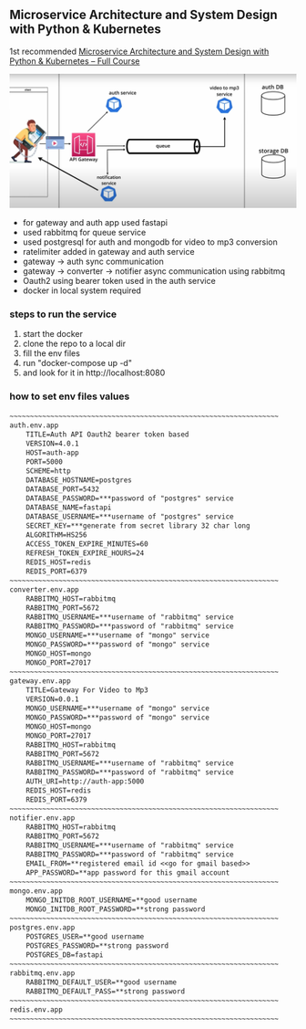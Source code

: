 ## Microservice Architecture and System Design with Python & Kubernetes
1st recommended
[Microservice Architecture and System Design with Python & Kubernetes – Full Course](https://www.youtube.com/watch?v=hmkF77F9TLw&t=112s)

![Alt text](overview.png)

* for gateway and auth app used fastapi
* used rabbitmq for queue service 
* used postgresql for auth and mongodb for video to mp3 conversion
* ratelimiter added in gateway and auth service 
* gateway -> auth sync communication
* gateway -> converter -> notifier async communication using rabbitmq
* Oauth2 using bearer token used in the auth service
* docker in local system required 

### steps to run the service 
1. start the docker 
2. clone the repo to a local dir 
3. fill the env files
4. run "docker-compose up -d"
5. and look for it in http://localhost:8080

### how to set env files values
```
~~~~~~~~~~~~~~~~~~~~~~~~~~~~~~~~~~~~~~~~~~~~~~~~~~~~~~~~~~~~~~~~~~
auth.env.app
    TITLE=Auth API Oauth2 bearer token based
    VERSION=4.0.1
    HOST=auth-app
    PORT=5000
    SCHEME=http
    DATABASE_HOSTNAME=postgres
    DATABASE_PORT=5432
    DATABASE_PASSWORD=***password of "postgres" service
    DATABASE_NAME=fastapi
    DATABASE_USERNAME=***username of "postgres" service
    SECRET_KEY=***generate from secret library 32 char long 
    ALGORITHM=HS256
    ACCESS_TOKEN_EXPIRE_MINUTES=60
    REFRESH_TOKEN_EXPIRE_HOURS=24
    REDIS_HOST=redis
    REDIS_PORT=6379
~~~~~~~~~~~~~~~~~~~~~~~~~~~~~~~~~~~~~~~~~~~~~~~~~~~~~~~~~~~~~~~~~~
converter.env.app 
    RABBITMQ_HOST=rabbitmq
    RABBITMQ_PORT=5672
    RABBITMQ_USERNAME=***username of "rabbitmq" service
    RABBITMQ_PASSWORD=***password of "rabbitmq" service
    MONGO_USERNAME=***username of "mongo" service
    MONGO_PASSWORD=***password of "mongo" service
    MONGO_HOST=mongo
    MONGO_PORT=27017
~~~~~~~~~~~~~~~~~~~~~~~~~~~~~~~~~~~~~~~~~~~~~~~~~~~~~~~~~~~~~~~~~~
gateway.env.app 
    TITLE=Gateway For Video to Mp3
    VERSION=0.0.1
    MONGO_USERNAME=***username of "mongo" service
    MONGO_PASSWORD=***password of "mongo" service
    MONGO_HOST=mongo
    MONGO_PORT=27017
    RABBITMQ_HOST=rabbitmq
    RABBITMQ_PORT=5672
    RABBITMQ_USERNAME=***username of "rabbitmq" service
    RABBITMQ_PASSWORD=***password of "rabbitmq" service
    AUTH_URI=http://auth-app:5000
    REDIS_HOST=redis
    REDIS_PORT=6379
~~~~~~~~~~~~~~~~~~~~~~~~~~~~~~~~~~~~~~~~~~~~~~~~~~~~~~~~~~~~~~~~~~
notifier.env.app 
    RABBITMQ_HOST=rabbitmq
    RABBITMQ_PORT=5672
    RABBITMQ_USERNAME=***username of "rabbitmq" service
    RABBITMQ_PASSWORD=***password of "rabbitmq" service
    EMAIL_FROM=**registered email id <<go for gmail based>>
    APP_PASSWORD=**app password for this gmail account
~~~~~~~~~~~~~~~~~~~~~~~~~~~~~~~~~~~~~~~~~~~~~~~~~~~~~~~~~~~~~~~~~~
mongo.env.app
    MONGO_INITDB_ROOT_USERNAME=**good username
    MONGO_INITDB_ROOT_PASSWORD=**strong password
~~~~~~~~~~~~~~~~~~~~~~~~~~~~~~~~~~~~~~~~~~~~~~~~~~~~~~~~~~~~~~~~~~
postgres.env.app 
    POSTGRES_USER=**good username
    POSTGRES_PASSWORD=**strong password
    POSTGRES_DB=fastapi
~~~~~~~~~~~~~~~~~~~~~~~~~~~~~~~~~~~~~~~~~~~~~~~~~~~~~~~~~~~~~~~~~~
rabbitmq.env.app 
    RABBITMQ_DEFAULT_USER=**good username
    RABBITMQ_DEFAULT_PASS=**strong password
~~~~~~~~~~~~~~~~~~~~~~~~~~~~~~~~~~~~~~~~~~~~~~~~~~~~~~~~~~~~~~~~~~
redis.env.app
~~~~~~~~~~~~~~~~~~~~~~~~~~~~~~~~~~~~~~~~~~~~~~~~~~~~~~~~~~~~~~~~~~
```
